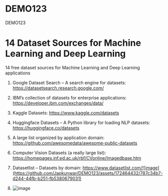 # DEMO123
DEMO123
# 14 Dataset Sources for Machine Learning and Deep Learning

14 free dataset sources for Machine Learning and Deep Learning applications

1. Google Dataset Search – A search engine for datasets:   https://datasetsearch.research.google.com/
2. IBM’s collection of datasets for enterprise applications:  https://developer.ibm.com/exchanges/data/
3. Kaggle Datasets: https://www.kaggle.com/datasets
4. Huggingface Datasets – A Python library for loading NLP datasets: https://huggingface.co/datasets
5. A large list organized by application domain: https://github.com/awesomedata/awesome-public-datasets
6. Computer Vision Datasets (a really large list): https://homepages.inf.ed.ac.uk/rbf/CVonline/Imagedbase.htm
7. Datasetlist – Datasets by domain: https://www.datasetlist.com/![image](https://github.com/Japkunwar/DEMO123/assets/172464432/787c34b7-d244-44fb-b251-fb5380679031)

8. ![image](https://github.com/Japkunwar/DEMO123/assets/172464432/7fc069f9-9885-4856-a901-a1e1b15e1735)

